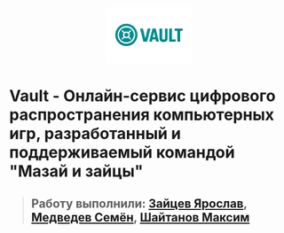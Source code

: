 <div align="center">
  <img src="./repo materials/a2e1af06-2f85-43ab-8aad-40b93c798972.png" style="max-width:30%;" alt="Наш логотип" />
</div>

# Vault - Онлайн-сервис цифрового распространения компьютерных игр, разработанный и поддерживаемый командой "Мазай и зайцы"
> ##  Работу выполнили: [Зайцев Ярослав](https://github.com/RifitGG), [Медведев Семён](https://github.com/Levington), [Шайтанов Максим]()







